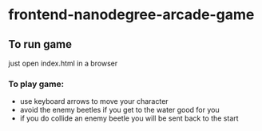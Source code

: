 frontend-nanodegree-arcade-game
===============================

## To run game
just open index.html in a browser

### To play game:
* use keyboard arrows to move your character
* avoid the enemy beetles if you get to the water good for you
* if you do collide an enemy beetle you will be sent back to the start
